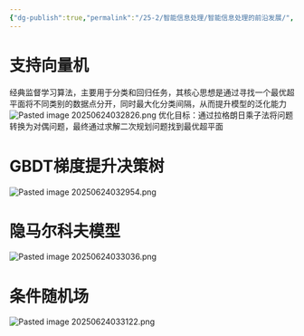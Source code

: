 ```yaml
---
{"dg-publish":true,"permalink":"/25-2/智能信息处理/智能信息处理的前沿发展/","dgPassFrontmatter":true,"created":"2025-06-24T03:26:33.255+08:00","updated":"2025-06-24T08:32:53.581+08:00"}
---
```


# 支持向量机
经典监督学习算法，主要用于分类和回归任务，其核心思想是通过寻找一个最优超平面将不同类别的数据点分开，同时最大化分类间隔，从而提升模型的泛化能力
![Pasted image 20250624032826.png](/img/user/Pasted%20image%2020250624032826.png)
优化目标：通过拉格朗日乘子法将问题转换为对偶问题，最终通过求解二次规划问题找到最优超平面
# GBDT梯度提升决策树
![Pasted image 20250624032954.png](/img/user/Pasted%20image%2020250624032954.png)
# 隐马尔科夫模型
![Pasted image 20250624033036.png](/img/user/Pasted%20image%2020250624033036.png)
# 条件随机场
![Pasted image 20250624033122.png](/img/user/Pasted%20image%2020250624033122.png)
